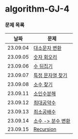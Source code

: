 # algorithm-GJ-4

### 문제 목록

| 날짜       | 문제                           |
|----------|------------------------------|
| 23.09.04 | [대소문자 변환](./09-2주차/0904)     |
| 23.09.05 | [숫자 회오리](./09-2주차/0905)      |
| 23.09.06 | [수 뒤집기](./09-2주차/0906)       |
| 23.09.07 | [특정 문자열 찾기](./09-2주차/0907)   |
| 23.09.08 | [소수 찾기](./09-2주차/0908)       |
| 23.09.11 | [소인수분해](./09-3주차/0911)       |
| 23.09.12 | [최대공약수](./09-3주차/0912)       |
| 23.09.13 | [최소공배수](./09-3주차/0913)       |
| 23.09.14 | [소수 -> 분수 변환](./09-3주차/0914) |
| 23.09.15 | [Recursion](./09-3주차/0915)   |